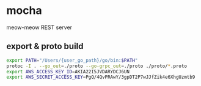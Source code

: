 # mocha

meow-meow REST server

## export & proto build

```bash
export PATH="/Users/{user_go_path}/go/bin:$PATH"
protoc -I . --go_out=./proto --go-grpc_out=./proto ./proto/*.proto
export AWS_ACCESS_KEY_ID=AKIA22I5JVDARYDCJ6UN
export AWS_SECRET_ACCESS_KEY=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
```
